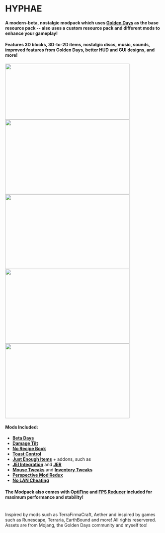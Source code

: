 # HYPHAE
#### A modern-beta, nostalgic modpack which uses [**Golden Days**](https://www.curseforge.com/minecraft/texture-packs/golden-days) as the base resource pack -- also uses a custom resource pack and different mods to enhance your gameplay!
#### Features 3D blocks, 3D-to-2D items, nostalgic discs, music, sounds, improved features from Golden Days, better HUD and GUI designs, and more!
<img src="https://cdn.discordapp.com/attachments/814576703316819979/817588847125725235/logo.png" width="400" height="180">

<img src="https://media.discordapp.net/attachments/814576703316819979/817595298368847922/SCREENIE_26.jpg" width="400" height="240">

<img src="https://media.discordapp.net/attachments/814576703316819979/817608588574851102/SCREENIE_10.jpg" width="400" height="240">

<img src="https://cdn.discordapp.com/attachments/814576703316819979/817608582563364884/SCREENIE_1.jpg" width="400" height="240">

<img src="https://media.discordapp.net/attachments/814576703316819979/817608584380022815/SCREENIE_20.jpg" width="400" height="240">

#### Mods Included:
- [**Beta Days**](https://www.curseforge.com/minecraft/mc-mods/beta-days)
- [**Damage Tilt**](https://www.curseforge.com/minecraft/mc-mods/damage-tilt)
- [**No Recipe Book**](https://www.curseforge.com/minecraft/mc-mods/no-recipe-book)
- [**Toast Control**](https://www.curseforge.com/minecraft/mc-mods/toast-control)
- [**Just Enough Items**](https://www.curseforge.com/minecraft/mc-mods/jei) + addons, such as
- [**JEI Integration**](https://www.curseforge.com/minecraft/mc-mods/jei-integration) and [**JER**](https://www.curseforge.com/minecraft/mc-mods/just-enough-resources-jer)
- [**Mouse Tweaks**](https://www.curseforge.com/minecraft/mc-mods/mouse-tweaks) and [**Inventory Tweaks**](https://www.curseforge.com/minecraft/mc-mods/inventory-tweaks)
- [**Perspective Mod Redux**](https://www.curseforge.com/minecraft/mc-mods/perspective-mod-redux)
- [**No LAN Cheating**](https://www.curseforge.com/minecraft/mc-mods/no-lan-cheating)

#### The Modpack also comes with [**OptiFine**](https://optifine.net) and [**FPS Reducer**](https://www.curseforge.com/minecraft/mc-mods/fps-reducer) included for maximum performance and stability!
#
#
Inspired by mods such as TerraFirmaCraft, Aether and inspired by games such as
Runescape, Terraria, EarthBound and more!
All rights reservered. Assets are from Mojang, the Golden Days community and
myself too!
